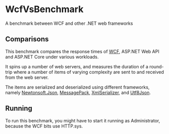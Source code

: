 # WcfVsBenchmark
A benchmark between WCF and other .NET web frameworks

## Comparisons
This benchmark compares the response times of [WCF](https://docs.microsoft.com/en-us/dotnet/framework/wcf/whats-wcf), ASP.NET Web API and ASP.NET Core under various workloads.

It spins up a number of web servers, and measures the duration of a round-trip where a number of items of varying complexity are sent to and received from the web server.

The items are serialized and deserialized using different frameworks, namely [Newtonsoft.Json](https://www.newtonsoft.com/json), [MessagePack](https://github.com/neuecc/MessagePack-CSharp/), [XmlSerializer](https://docs.microsoft.com/en-us/dotnet/api/system.xml.serialization.xmlserializer?view=netframework-4.7.1), and [Utf8Json](https://github.com/neuecc/Utf8Json).

## Running
To run this benchmark, you might have to start it running as Administrator, because the WCF bits use HTTP.sys.